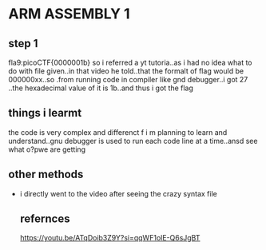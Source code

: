 # ARM ASSEMBLY 1
## step 1
fla9:picoCTF{0000001b}
so i referred a yt tutoria..as i had no idea what to do with file given..in that video he told..that the formalt of flag would be 000000xx..so .from running code in compiler
like gnd debugger..i got 27 ..the hexadecimal value of it is 1b..and thus i got the flag
## things i learmt
the code is very complex and differenct f i m planning to learn and understand..gnu debugger is used to run each code
line at a time..ansd see what o?pwe are getting
## other methods
- i directly went to the video after seeing the crazy syntax file
  ## refernces
  https://youtu.be/ATqDoib3Z9Y?si=qqWF1olE-Q6sJgBT
  
